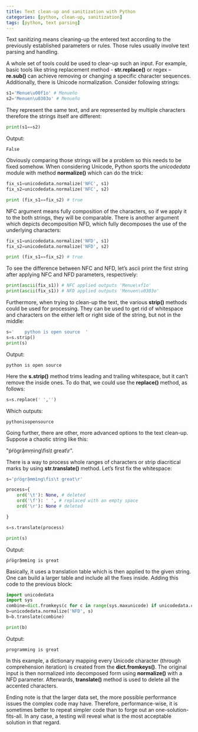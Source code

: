 ```yaml
---
title: Text clean-up and sanitization with Python
categories: [python, clean-up, sanitization]
tags: [python, text parsing]
---
```


Text sanitizing means cleaning-up the entered text according to the previously established parameters or rules. Those rules usually involve text parsing and handling. 

A whole set of tools could be used to clear-up such an input. For example, basic tools like string replacement method - <b>str.replace()</b> or regex – <b>re.sub()</b> can achieve removing or changing a specific character sequences. 
Additionally, there is Unicode normalization. Consider following strings:

```python
s1='Menue\u00f1o' # Menueño
s2='Menuen\u0303o' # Menueño
```

They represent the same text, and are represented by multiple characters therefore the strings itself are different:

```python
print(s1==s2) 
```
Output:

```
False
```

Obviously comparing those strings will be a problem so this needs to be fixed somehow. When considering Unicode, Python sports the <i>unicodedata</i> module with method <b>normalize()</b> which can do the trick:

```python
fix_s1=unicodedata.normalize('NFC', s1)
fix_s2=unicodedata.normalize('NFC', s2)

print (fix_s1==fix_s2) # true
```

NFC argument means fully composition of the characters, so if we apply it to the both strings, they will be comparable. There is another argument which depicts decomposition NFD, which fully decomposes the use of the underlying characters:

```python
fix_s1=unicodedata.normalize('NFD', s1)
fix_s2=unicodedata.normalize('NFD', s2)

print (fix_s1==fix_s2) # true
```

To see the difference between NFC and NFD, let’s ascii print the first string after applying NFC and NFD parameters, respectively:

```python
print(ascii(fix_s1)) # NFC applied outputs 'Menue\xf1o'
print(ascii(fix_s1)) # NFD applied outputs 'Menuen\u0303o'
```

Furthermore, when trying to clean-up the text, the various <b>strip()</b> methods could be used for processing. They can be used to get rid of whitespace and characters on the either left or right side of the string, but not in the middle:

```python
s='    python is open source  '
s=s.strip()
print(s)
```

Output:

```
python is open source
```
Here the <b>s.strip()</b> method trims leading and trailing whitespace, but it can’t remove the inside ones. To do that, we could use the <b>replace()</b> method, as follows:

```python
s=s.replace(' ','')
```

Which outputs:

```
pythonisopensource
```

Going further, there are other, more advanced options to the text clean-up. Suppose a chaotic string like this: 

&#34;ṗŕögrặmṃìng\fis\t great\r&#34;.

There is a way to process whole ranges of characters or strip diacritical marks by using <b>str.translate()</b> method. Let’s first fix the whitespace:

```python
s='ṗŕögrặmṃìng\fis\t great\r'

process={
    ord('\t'): None, # deleted
    ord('\f'): ' ', # replaced with an empty space
    ord('\r'): None # deleted

}

s=s.translate(process)

print(s) 
```

Output:
```
ṗŕögrặmṃìng is great
```

Basically, it uses a translation table which is then applied to the given string. One can build a larger table and include all the fixes inside. Adding this code to the previous block:

```python
import unicodedata
import sys
combine=dict.fromkeys(c for c in range(sys.maxunicode) if unicodedata.combining(chr(c)))
b=unicodedata.normalize('NFD', s)
b=b.translate(combine)

print(b) 
```

Output:
```
programming is great
```

In this example, a dictionary mapping every Unicode character (through comprehension iteration) is created from the <b>dict.fromkeys()</b>. The original input is then normalized into decomposed form using <b>normalize()</b> with a NFD parameter. Afterwards, <b>translate()</b> method is used to delete all the accented characters.

Ending note is that the larger data set, the more possible performance issues the complex code may have. Therefore, performance-wise, it is sometimes better to repeat simpler code than to forge out an one-solution-fits-all. In any case, a testing will reveal what is the most acceptable solution in that regard.
